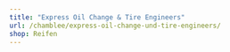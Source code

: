 ```yaml
---
title: "Express Oil Change & Tire Engineers"
url: /chamblee/express-oil-change-und-tire-engineers/
shop: Reifen
---
```

